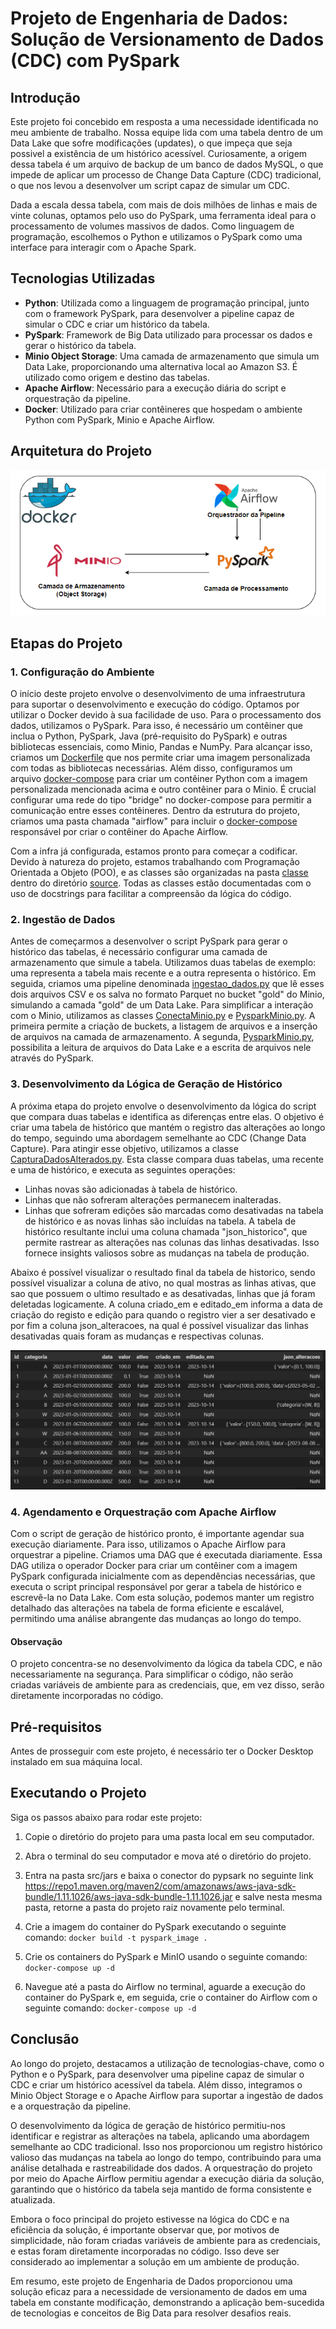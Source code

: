 # Projeto de Engenharia de Dados: Solução de Versionamento de Dados (CDC) com PySpark

## Introdução

Este projeto foi concebido em resposta a uma necessidade identificada no meu ambiente de trabalho. Nossa equipe lida com uma tabela dentro de um Data Lake que sofre modificações (updates), o que impeça que seja possivel a existência de um histórico acessível. Curiosamente, a origem dessa tabela é um arquivo de backup de um banco de dados MySQL, o que impede de aplicar um processo de Change Data Capture (CDC) tradicional, o que nos levou a desenvolver um script capaz de simular um CDC.

Dada a escala dessa tabela, com mais de dois milhões de linhas e mais de vinte colunas, optamos pelo uso do PySpark, uma ferramenta ideal para o processamento de volumes massivos de dados. Como linguagem de programação, escolhemos o Python e utilizamos o PySpark como uma interface para interagir com o Apache Spark.

## Tecnologias Utilizadas

- **Python**: Utilizada como a linguagem de programação principal, junto com o framework PySpark, para desenvolver a pipeline capaz de simular o CDC e criar um histórico da tabela.
- **PySpark**: Framework de Big Data utilizado para processar os dados e gerar o histórico da tabela.
- **Minio Object Storage**: Uma camada de armazenamento que simula um Data Lake, proporcionando uma alternativa local ao Amazon S3. É utilizado como origem e destino das tabelas.
- **Apache Airflow**: Necessário para a execução diária do script e orquestração da pipeline.
- **Docker**: Utilizado para criar contêineres que hospedam o ambiente Python com PySpark, Minio e Apache Airflow.

## Arquitetura do Projeto

![Diagrama de Arquiteura do Projeto CDC](img/arquitetura_dados.png)


## Etapas do Projeto

### 1. Configuração do Ambiente

O início deste projeto envolve o desenvolvimento de uma infraestrutura para suportar o desenvolvimento e execução do código. Optamos por utilizar o Docker devido à sua facilidade de uso. Para o processamento dos dados, utilizamos o PySpark. Para isso, é necessário um contêiner que inclua o Python, PySpark, Java (pré-requisito do PySpark) e outras bibliotecas essenciais, como Minio, Pandas e NumPy. Para alcançar isso, criamos um [Dockerfile](/Dockerfile) que nos permite criar uma imagem personalizada com todas as bibliotecas necessárias. Além disso, configuramos um arquivo [docker-compose](/docker-compose.yml) para criar um contêiner Python com a imagem personalizada mencionada acima e outro contêiner para o Minio. É crucial configurar uma rede do tipo "bridge" no docker-compose para permitir a comunicação entre esses contêineres. Dentro da estrutura do projeto, criamos uma pasta chamada "airflow" para incluir o [docker-compose](/Airflow/docker-compose.yaml) responsável por criar o contêiner do Apache Airflow. 

Com a infra já configurada, estamos pronto para começar a codificar. Devido à natureza do projeto, estamos trabalhando com Programação Orientada a Objeto (POO), e as classes são organizadas na pasta [classe](/src/classes/) dentro do diretório [source](/src/). Todas as classes estão documentadas com o uso de docstrings para facilitar a compreensão da lógica do código.

### 2. Ingestão de Dados

Antes de começarmos a desenvolver o script PySpark para gerar o histórico das tabelas, é necessário configurar uma camada de armazenamento que simule a tabela. Utilizamos duas tabelas de exemplo: uma representa a tabela mais recente e a outra representa o histórico. Em seguida, criamos uma pipeline denominada  [ingestao_dados.py](/src/ingestao_dados.py/) que lê esses dois arquivos CSV e os salva no formato Parquet no bucket "gold" do Minio, simulando a camada "gold" de um Data Lake. Para simplificar a interação com o Minio, utilizamos as classes [ConectaMinio.py](/src/classes/ConectaMinio) e [PysparkMinio.py](/src/classes/PysparkMinio). A primeira permite a criação de buckets, a listagem de arquivos e a inserção de arquivos na camada de armazenamento. A segunda,  [PysparkMinio.py](/src/classes/PysparkMinio), possibilita a leitura de arquivos do Data Lake e a escrita de arquivos nele através do PySpark.

### 3. Desenvolvimento da Lógica de Geração de Histórico

A próxima etapa do projeto envolve o desenvolvimento da lógica do script que compara duas tabelas e identifica as diferenças entre elas. O objetivo é criar uma tabela de histórico que mantém o registro das alterações ao longo do tempo, seguindo uma abordagem semelhante ao CDC (Change Data Capture). Para atingir esse objetivo, utilizamos a classe  [CapturaDadosAlterados.py](/src/classes/CapturaDadosAlterados). Esta classe compara duas tabelas, uma recente e uma de histórico, e executa as seguintes operações:

- Linhas novas são adicionadas à tabela de histórico.
- Linhas que não sofreram alterações permanecem inalteradas.
- Linhas que sofreram edições são marcadas como desativadas na tabela de histórico e as novas linhas são incluídas na tabela. A tabela de histórico resultante inclui uma coluna chamada "json_historico", que permite rastrear as alterações nas colunas das linhas desativadas. Isso fornece insights valiosos sobre as mudanças na tabela de produção.

Abaixo é possível visualizar o resultado final da tabela de historico, sendo possível visualizar a coluna de ativo, no qual mostras as linhas ativas, que sao que possuem o ultimo resultado e as desativadas, linhas que já foram deletadas logicamente. A coluna criado_em e editado_em informa a data de criação do registo e edição para quando o registro vier a ser desativado e por fim a coluna json_alteracoes, na qual é possível visualizar das linhas desativadas quais foram as mudanças e respectivas colunas.

![Esboço Tabela Final](img/tabela_final.png)

### 4. Agendamento e Orquestração com Apache Airflow

Com o script de geração de histórico pronto, é importante agendar sua execução diariamente. Para isso, utilizamos o Apache Airflow para orquestrar a pipeline. Criamos uma DAG que é executada diariamente. Essa DAG utiliza o operador Docker para criar um contêiner com a imagem PySpark configurada inicialmente com as dependências necessárias, que executa o script principal responsável por gerar a tabela de histórico e escrevê-la no Data Lake. Com esta solução, podemos manter um registro detalhado das alterações na tabela de forma eficiente e escalável, permitindo uma análise abrangente das mudanças ao longo do tempo.


#### Observação

O projeto concentra-se no desenvolvimento da lógica da tabela CDC, e não necessariamente na segurança. Para simplificar o código, não serão criadas variáveis de ambiente para as credenciais, que, em vez disso, serão diretamente incorporadas no código.

## Pré-requisitos

Antes de prosseguir com este projeto, é necessário ter o Docker Desktop instalado em sua máquina local.

## Executando o Projeto

Siga os passos abaixo para rodar este projeto:

1. Copie o diretório do projeto para uma pasta local em seu computador.

2. Abra o terminal do seu computador e mova até o diretório do projeto.

3. Entra na pasta src/jars e baixa o conector do pypsark no seguinte link https://repo1.maven.org/maven2/com/amazonaws/aws-java-sdk-bundle/1.11.1026/aws-java-sdk-bundle-1.11.1026.jar e salve nesta mesma pasta, retorne a pasta do projeto raiz novamente pelo terminal.

4. Crie a imagem do container do PySpark executando o seguinte comando: `docker build -t pyspark_image .`

5. Crie os containers do PySpark e MinIO usando o seguinte comando: `docker-compose up -d`

6. Navegue até a pasta do Airflow no terminal, aguarde a execução do container do PySpark e, em seguida, crie o container do Airflow com o seguinte comando: `docker-compose up -d`

## Conclusão 

Ao longo do projeto, destacamos a utilização de tecnologias-chave, como o Python e o PySpark, para desenvolver uma pipeline capaz de simular o CDC e criar um histórico acessível da tabela. Além disso, integramos o Minio Object Storage e o Apache Airflow para suportar a ingestão de dados e a orquestração da pipeline.

O desenvolvimento da lógica de geração de histórico permitiu-nos identificar e registrar as alterações na tabela, aplicando uma abordagem semelhante ao CDC tradicional. Isso nos proporcionou um registro histórico valioso das mudanças na tabela ao longo do tempo, contribuindo para uma análise detalhada e rastreabilidade dos dados. A orquestração do projeto por meio do Apache Airflow permitiu agendar a execução diária da solução, garantindo que o histórico da tabela seja mantido de forma consistente e atualizada.

Embora o foco principal do projeto estivesse na lógica do CDC e na eficiência da solução, é importante observar que, por motivos de simplicidade, não foram criadas variáveis de ambiente para as credenciais, e estas foram diretamente incorporadas no código. Isso deve ser considerado ao implementar a solução em um ambiente de produção.

Em resumo, este projeto de Engenharia de Dados proporcionou uma solução eficaz para a necessidade de versionamento de dados em uma tabela em constante modificação, demonstrando a aplicação bem-sucedida de tecnologias e conceitos de Big Data para resolver desafios reais.




